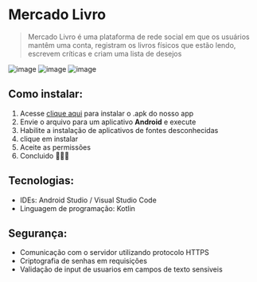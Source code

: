 # Mercado Livro

> Mercado Livro é uma plataforma de rede social em que os usuários mantêm uma conta, registram os livros físicos que estão lendo, escrevem críticas e criam uma lista de desejos

![image](https://github.com/FelipeMolinaa/MercadoLivro/assets/51002457/d9b11a23-34e9-40a3-a8b0-c679ad781f35)
![image](https://github.com/FelipeMolinaa/MercadoLivro/assets/51002457/e478c1e6-f7ee-41b0-bc79-59b08702518c)
![image](https://github.com/FelipeMolinaa/MercadoLivro/assets/51002457/2da7c242-6f21-4bd8-a019-343bad2e9016)

## Como instalar:

1. Acesse <a href="docs/mercadolivroV0.0.2.apk" download>clique aqui</a> para instalar o .apk do nosso app
2. Envie o arquivo para um aplicativo **Android** e execute
3. Habilite a instalação de aplicativos de fontes desconhecidas
4. clique em instalar
5. Aceite as permissões
6. Concluido 🥳🥳🎉

## Tecnologias:

- IDEs: Android Studio / Visual Studio Code
- Linguagem de programação: Kotlin

## Segurança:

- Comunicação com o servidor utilizando protocolo HTTPS
- Criptografia de senhas em requisições
- Validação de input de usuarios em campos de texto sensiveis 

